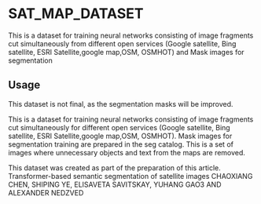 # SAT_MAP_DATASET
This is a dataset for training neural networks consisting of image fragments cut simultaneously from different open services (Google satellite, Bing satellite, ESRI Satellite,google map,OSM, OSMHOT) and Mask images for segmentation



## Usage

This dataset is not final, as the segmentation masks will be improved.

This is a dataset for training neural networks consisting of image fragments cut simultaneously for different open services (Google satellite, Bing satellite, ESRI Satellite,google map,OSM, OSMHOT). Mask images for segmentation training are prepared in the seg catalog. This is a set of images where unnecessary objects and text from the maps are removed.


This dataset was created as part of the preparation of this article.
Transformer-based semantic segmentation of satellite images
CHAOXIANG CHEN, SHIPING YE, ELISAVETA SAVITSKAY, YUHANG GAO3 AND ALEXANDER NEDZVED
